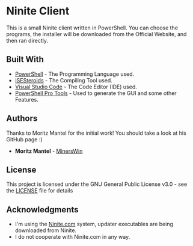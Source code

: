 # Ninite Client

This is a small Ninite client written in PowerShell. You can choose the programs, the installer will be downloaded from the Official Website, and then ran directly.


## Built With

* [PowerShell](https://github.com/PowerShell/PowerShell) - The Programming Language used.
* [ISESteroids](http://www.powertheshell.com/isesteroids/) - The Compiling Tool used.
* [Visual Studio Code](https://code.visualstudio.com) - The Code Editor (IDE) used.
* [PowerShell Pro Tools](https://ironmansoftware.com/powershell-pro-tools/) - Used to generate the GUI and some other Features.


## Authors

Thanks to Moritz Mantel for the initial work! You should take a look at his GitHub page :)
* **Moritz Mantel** - [MinersWin](https://github.com/MinersWin)


## License

This project is licensed under the GNU General Public License v3.0 - see the [LICENSE](https://github.com/Stensel8/Simple-Ninite-Client/blob/main/LICENSE) file for details


## Acknowledgments

* I'm using the [Ninite.com](https://ninite.com) system, updater executables are being downloaded from Ninite.
* I do not cooperate with Ninite.com in any way.
